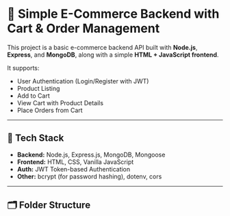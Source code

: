 # 🛒 Simple E-Commerce Backend with Cart & Order Management

This project is a basic e-commerce backend API built with **Node.js**, **Express**, and **MongoDB**, along with a simple **HTML + JavaScript frontend**.

It supports:
- User Authentication (Login/Register with JWT)
- Product Listing
- Add to Cart
- View Cart with Product Details
- Place Orders from Cart

---

## 🚀 Tech Stack

- **Backend:** Node.js, Express.js, MongoDB, Mongoose
- **Frontend:** HTML, CSS, Vanilla JavaScript
- **Auth:** JWT Token-based Authentication
- **Other:** bcrypt (for password hashing), dotenv, cors

---

## 🗂️ Folder Structure

